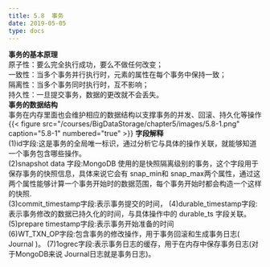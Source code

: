 ```yaml
---
title: 5.8  事务
date: 2019-05-05
type: docs
---
```

**事务的基本原理**  
原子性：要么完全执行成功，要么不做任何改变；  
一致性：当多个事务并行执行时，元素的属性在每个事务中保持一致；  
隔离性：当多个事务同时执行时，互不影响；  
持久性：一旦提交事务，数据的更改就不会丢失。  
**事务的数据结构**    
事务在内存里面也会维护相应的数据结构以支撑事务的并发、回滚、持久化等操作  
{{< figure src="/courses/BigDataStorage/chapter5/images/5.8-1.png" caption="5.8-1" numbered="true" >}}
**字段解释**  
(1)id字段:这是事务的全局唯一标识，通过分析它与具体的操作关联，就能够知道一个事务包含哪些操作。  
(2)snapshot data 字段:MongoDB 使用的是快照隔离级别的事务，这个字段用于保存事务的快照信息，具体来说它会有 snap_min和 snap_max两个属性，通过这两个属性能够计算一个事务开始时的数据范围，每个事务开始时都会构造一个这样的快照.  
(3)commit_timestamp字段:表示事务提交的时间，
(4)durable_timestamp字段:表示事务修改的数据已持久化的时间，与具体操作中的 durable_ts 字段关联。
(5)prepare timestamp字段:表示事务开始准备的时间  
(6)WT_TXN_OP字段:包含事务的修改操作，用于事务回滚和生成事务日志( Journal )。
(7)1ogrec字段:表示事务日志的缓存，用于在内存中保存事务日志(对于MongoDB来说 Journal日志就是事务日志)。